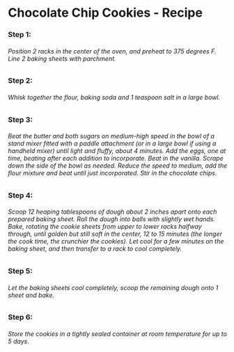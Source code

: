 # Chocolate Chip Cookies - Recipe
### Step 1:
###### Position 2 racks in the center of the oven, and preheat to 375 degrees F. Line 2 baking sheets with parchment.
### Step 2:
###### Whisk together the flour, baking soda and 1 teaspoon salt in a large bowl.
### Step 3:
###### Beat the butter and both sugars on medium-high speed in the bowl of a stand mixer fitted with a paddle attachment (or in a large bowl if using a handheld mixer) until light and fluffy, about 4 minutes. Add the eggs, one at time, beating after each addition to incorporate. Beat in the vanilla. Scrape down the side of the bowl as needed. Reduce the speed to medium, add the flour mixture and beat until just incorporated. Stir in the chocolate chips.
### Step 4:
###### Scoop 12 heaping tablespoons of dough about 2 inches apart onto each prepared baking sheet. Roll the dough into balls with slightly wet hands. Bake, rotating the cookie sheets from upper to lower racks halfway through, until golden but still soft in the center, 12 to 15 minutes (the longer the cook time, the crunchier the cookies). Let cool for a few minutes on the baking sheet, and then transfer to a rack to cool completely.
### Step 5:
###### Let the baking sheets cool completely, scoop the remaining dough onto 1 sheet and bake.
### Step 6:
###### Store the cookies in a tightly sealed container at room temperature for up to 5 days.
 
 







